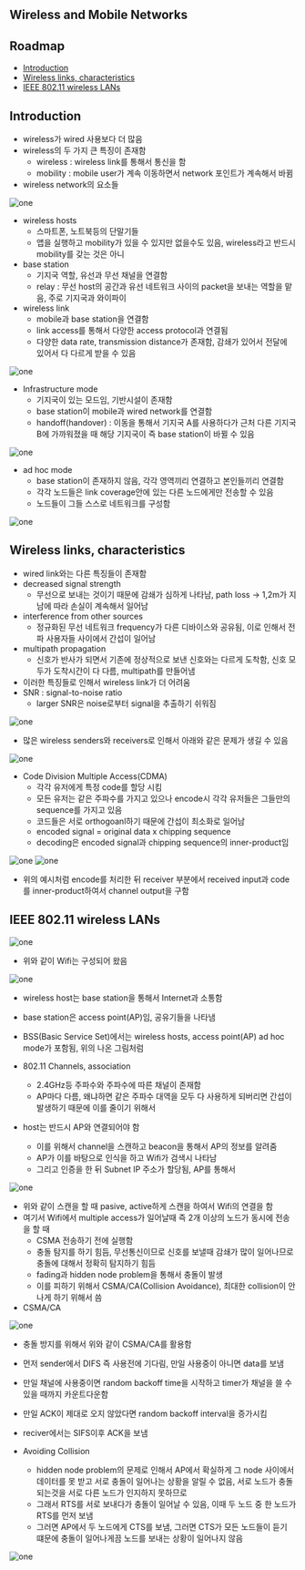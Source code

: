 ## Wireless and Mobile Networks

## Roadmap
- [Introduction](#Introduction)
- [Wireless links, characteristics](#Wireless-links,-characteristics)
- [IEEE 802.11 wireless LANs](#IEEE-802.11-wireless-LANs)

## Introduction
- wireless가 wired 사용보다 더 많음
- wireless의 두 가지 큰 특징이 존재함
	- wireless : wireless link를 통해서 통신을 함
	- mobility : mobile user가 계속 이동하면서 network 포인트가 계속해서 바뀜
- wireless network의 요소들

![one](/img/Network/Wireless/one.png)

- wireless hosts
	- 스마트폰, 노트북등의 단말기들
	- 앱을 실행하고 mobility가 있을 수 있지만 없을수도 있음, wireless라고 반드시 mobility를 갖는 것은 아니 
- base station
	- 기지국 역할, 유선과 무선 채널을 연결함
	- relay : 무선 host의 공간과 유선 네트워크 사이의 packet을 보내는 역할을 맡음, 주로 기지국과 와이파이
- wireless link
	- mobile과 base station을 연결함
	- link access를 통해서 다양한 access protocol과 연결됨
	- 다양한 data rate, transmission distance가 존재함, 감쇄가 있어서 전달에 있어서 다 다르게 받을 수 있음

![one](/img/Network/Wireless/two.png)

- Infrastructure mode
	- 기지국이 있는 모드임, 기반시설이 존재함
	- base station이 mobile과 wired network를 연결함
	- handoff(handover) : 이동을 통해서 기지국 A를 사용하다가 근처 다른 기지국 B에 가까워졌을 때 해당 기지국이 즉 base station이 바뀔 수 있음

![one](/img/Network/Wireless/three.png) 

- ad hoc mode
	- base station이 존재하지 않음, 각각 영역끼리 연결하고 본인들끼리 연결함
	- 각각 노드들은 link coverage안에 있는 다른 노드에게만 전송할 수 있음
	- 노드들이 그들 스스로 네트워크를 구성함

![one](/img/Network/Wireless/four.png) 

## Wireless links, characteristics
- wired link와는 다른 특징들이 존재함
- decreased signal strength
	- 무선으로 보내는 것이기 때문에 감쇄가 심하게 나타남, path loss -> 1,2m가 지남에 따라 손실이 계속해서 일어남
- interference from other sources
	- 정규화된 무선 네트워크 frequency가 다른 디바이스와 공유됨, 이로 인해서 전파 사용자들 사이에서 간섭이 일어남
- multipath propagation
	- 신호가 반사가 되면서 기존에 정상적으로 보낸 신호와는 다르게 도착함, 신호 모두가 도착시간이 다 다름, multipath를 만들어냄
- 이러한 특징들로 인해서 wireless link가 더 어려움
- SNR : signal-to-noise ratio
	- larger SNR은 noise로부터 signal을 추출하기 쉬워짐

![one](/img/Network/Wireless/five.png) 

- 많은 wireless senders와 receivers로 인해서 아래와 같은 문제가 생길 수 있음

![one](/img/Network/Wireless/six.png) 

- Code Division Multiple Access(CDMA)
	- 각각 유저에게 특정 code를 할당 시킴
	- 모든 유저는 같은 주파수를 가지고 있으나 encode시 각각 유저들은 그들만의 sequence를 가지고 있음
	- 코드들은 서로 orthogoanl하기 때문에 간섭이 최소화로 일어남
	- encoded signal = original data x chipping sequence
	- decoding은 encoded signal과 chipping sequence의 inner-product임

![one](/img/Network/Wireless/seven.png)
![one](/img/Network/Wireless/eight.png)

- 위의 예시처럼 encode를 처리한 뒤 receiver 부분에서 received input과 code를 inner-product하여서 channel output을 구함

## IEEE 802.11 wireless LANs
![one](/img/Network/Wireless/nine.png)

- 위와 같이 Wifi는 구성되어 왔음

![one](/img/Network/Wireless/ten.png)

- wireless host는 base station을 통해서 Internet과 소통함
- base station은 access point(AP)임, 공유기들을 나타냄
- BSS(Basic Service Set)에서는 wireless hosts, access point(AP) ad hoc mode가 포함됨, 위의 나온 그림처럼

- 802.11 Channels, association
	- 2.4GHz등 주파수와 주파수에 따른 채널이 존재함
	- AP마다 다름, 왜냐하면 같은 주파수 대역을 모두 다 사용하게 되버리면 간섭이 발생하기 때문에 이를 줄이기 위해서
- host는 반드시 AP와 연결되어야 함
	- 이를 위해서 channel을 스캔하고 beacon을 통해서 AP의 정보를 알려줌
	- AP가 이를 바탕으로 인식을 하고 Wifi가 검색시 나타남
	- 그리고 인증을 한 뒤 Subnet IP 주소가 할당됨, AP를 통해서

![one](/img/Network/Wireless/eleven.png)

- 위와 같이 스캔을 할 때 pasive, active하게 스캔을 하여서 Wifi의 연결을 함
- 여기서 Wifi에서 multiple access가 일어날때 즉 2개 이상의 노드가 동시에 전송을 할 때
	- CSMA 전송하기 전에 실행함
	- 충돌 탐지를 하기 힘듬, 무선통신이므로 신호를 보낼때 감쇄가 많이 일어나므로 충돌에 대해서 정확히 탐지하기 힘듬
	- fading과 hidden node problem을 통해서 충돌이 발생
	- 이를 피하기 위해서 CSMA/CA(Collision Avoidance), 최대한 collision이 안나게 하기 위해서 씀
- CSMA/CA

![one](/img/Network/Wireless/twelve.png)

- 충돌 방지를 위해서 위와 같이 CSMA/CA를 활용함
- 먼저 sender에서 DIFS 즉 사용전에 기다림, 만일 사용중이 아니면 data를 보냄
- 만일 채널에 사용중이면 random backoff time을 시작하고 timer가 채널을 쓸 수 있을 때까지 카운트다운함
- 만일 ACK이 제대로 오지 않았다면 random backoff interval을 증가시킴
- reciver에서는 SIFS이후 ACK을 보냄

- Avoiding Collision
	- hidden node problem의 문제로 인해서 AP에서 확실하게 그 node 사이에서 데이터를 못 받고 서로 충돌이 일어나는 상황을 알릴 수 없음, 서로 노드가 충돌되는것을 서로 다른 노드가 인지하지 못하므로
	- 그래서 RTS를 서로 보내다가 충돌이 일어날 수 있음, 이때 두 노드 중 한 노드가 RTS를 먼저 보냄
	- 그러면 AP에서 두 노드에게 CTS를 보냄, 그러면 CTS가 모든 노드들이 듣기 떄문에 충돌이 일어나게끔 노드를 보내는 상황이 일어나지 않음

![one](/img/Network/Wireless/thirteen.png)